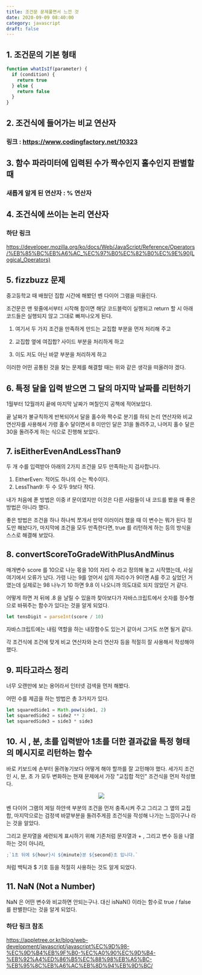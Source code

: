```yaml
---
title: 조건문 문제풀면서 느낀 것
date: 2020-09-09 08:40:00
category: javascript
draft: false
---
```


## 1. 조건문의 기본 형태

```js
function whatIsIf(parameter) {
  if (condition) {
    return true
  } else {
    return false
  }
}
```

## 2. 조건식에 들어가는 비교 연산자

### 링크 : https://www.codingfactory.net/10323

## 3. 함수 파라미터에 입력된 수가 짝수인지 홀수인지 판별할 때

### 새롭게 알게 된 연산자 : % 연산자

## 4. 조건식에 쓰이는 논리 연산자

### 하단 링크

https://developer.mozilla.org/ko/docs/Web/JavaScript/Reference/Operators/%EB%85%BC%EB%A6%AC_%EC%97%B0%EC%82%B0%EC%9E%90(Logical_Operators)

## 5. fizzbuzz 문제

중고등학교 때 배웠던 집합 시간에 해봤던 벤 다이어 그램을 떠올린다.

조건문은 맨 윗줄에서부터 시작해 참이면 해당 코드블럭이 실행되고 return 할 시 아래 코드들은 실행되지 않고 그대로 빠져나오게 된다.

1. 여기서 두 가지 조건을 만족하게 만드는 교집합 부분을 먼저 처리해 주고

2. 교집합 옆에 여집합? 사이드 부분을 처리하게 하고

3. 이도 저도 아닌 바깥 부분을 처리하게 하고

이러한 어떤 공통된 것을 찾는 문제를 해결할 때는 위와 같은 생각을 떠올려야 겠다.

## 6. 특정 달을 입력 받으면 그 달의 마지막 날짜를 리턴하기

1월부터 12월까지 끝에 마지막 날짜가 며칠인지 공책에 적어보았다.

끝 날짜가 불규칙하게 반복되어서 달을 홀수와 짝수로 분기를 하되 논리 연산자와 비교 연산자를 사용해서 가령 홀수 달이면서 8 미만인 달은 31을 돌려주고, 나머지 홀수 달은 30을 돌려주게 하는 식으로 진행해 보았다.

## 7. isEitherEvenAndLessThan9

두 개 수를 입력받아 아래의 2가지 조건을 모두 만족하는지 검사합니다.

1. EitherEven: 적어도 하나의 수는 짝수이다.
2. LessThan9: 두 수 모두 9보다 작다.

내가 처음에 푼 방법은 이중 if 문이였지만 이것은 다른 사람들이 내 코드를 봤을 때 좋은 방법은 아니라 했다.

좋은 방법은 조건을 하나 하나씩 쪼개서 만약 이러이러 했을 때 이 변수는 뭐가 된다 정도만 해놨다가, 마지막에 조건을 모두 만족한다면, true 를 리턴하게 하는 등의 방식을 스스로 해결해 보았다.

## 8. convertScoreToGradeWithPlusAndMinus

매개변수 score 를 10으로 나눈 몫을 10의 자리 수 라고 정의해 놓고 시작했는데, 사실 여기에서 오류가 났다.
가령 나는 9를 얻어서 십의 자리수가 9이면 A를 주고 싶었던 거였는데 실제로는 98 나누기 10 하면 9.8 이 나오니까 의도대로 되지 않았던 거 같다.

어떻게 하면 저 뒤에 .8 을 날릴 수 있을까 찾아보다가 자바스크립트에서 숫자를 정수형으로 바꿔주는 함수가 있다는 것을 알게 되었다.

```js
let tensDigit = parseInt(score / 10)
```

자바스크립트에는 내림 역할을 하는 내장함수도 있는거 같아서 그거도 쓰면 될거 같다.

각 조건식에 조건에 맞게 비교 연산자와 논리 연산자 등을 적절히 잘 사용해서 작성해야 했다.

## 9. 피타고라스 정리

너무 오랜만에 보는 용어라서 인터넷 검색을 먼저 해봤다.

어떤 수를 제곱을 하는 방법은 총 3가지가 있다.

```js
let squaredSide1 = Math.pow(side1, 2)
let squaredSide2 = side2 ** 2
let squaredSide3 = side3 * side3
```

## 10. 시 , 분, 초를 입력받아 1초를 더한 결과값을 특정 형태의 메시지로 리턴하는 함수

바로 키보드에 손부터 올려놓기보다 어떻게 해야 할까를 잘 고민해야 했다.
세가지 조건인 시, 분, 초 가 모두 변화하는 현재 문제에서 가장 "교집합 적인" 조건식을 먼저 작성했다.

<!-- ![](https://encrypted-tbn0.gstatic.com/images?q=tbn%3AANd9GcRhh6PYv1ZV0deu9X-D77vK659_DjfRxpOHbg&usqp=CAU) -->

<p align="center">
  <img src="https://encrypted-tbn0.gstatic.com/images?q=tbn%3AANd9GcRhh6PYv1ZV0deu9X-D77vK659_DjfRxpOHbg&usqp=CAU">
</p>

벤 다이어 그램의 제일 하얀색 부분의 조건을 먼저 충족시켜 주고 그리고 그 옆의 교집합, 마지막으로는 검정색 바깥부분을 돌려주게끔 조건식을 작성해 나가는 느낌이구나 라는 것을 알았다.

그리고 문자열을 세련되게 표시하기 위해 기존처럼 문자열과 + , 그리고 변수 등을 나열하는 것이 아니라,

```js
;`1초 뒤에 ${hour}시 ${minute}분 ${second}초 입니다.`
```

처럼 백틱과 \$ 기호 등을 적절히 사용하는 것도 알게 되었다.

## 11. NaN (Not a Number)

NaN 은 어떤 변수와 비교하면 안되는구나.
대신 isNaN() 이라는 함수로 true / false 를 판별한다는 것을 알게 되었다.

### 하단 링크 참조

https://appletree.or.kr/blog/web-development/javascript/javascript%EC%9D%98-%EC%9D%B4%EB%9F%B0-%EC%A0%90%EC%9D%B4-%EB%92%A4%ED%86%B5%EC%88%98%EB%A5%BC-%EB%95%8C%EB%A6%AC%EB%8D%94%EB%9D%BC/
